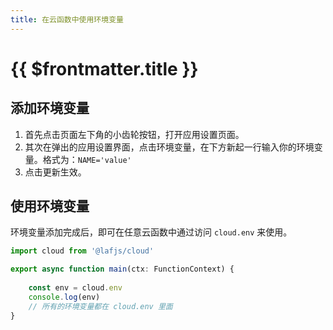 ```yaml
---
title: 在云函数中使用环境变量
---
```


# {{ $frontmatter.title }}

## 添加环境变量

1. 首先点击页面左下角的小齿轮按钮，打开应用设置页面。
2. 其次在弹出的应用设置界面，点击环境变量，在下方新起一行输入你的环境变量。格式为：`NAME='value'`
3. 点击更新生效。  

## 使用环境变量

环境变量添加完成后，即可在任意云函数中通过访问 `cloud.env` 来使用。

```typescript
import cloud from '@lafjs/cloud'

export async function main(ctx: FunctionContext) {
  
    const env = cloud.env
    console.log(env)
    // 所有的环境变量都在 cloud.env 里面
}
```
